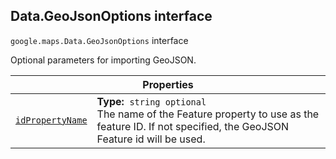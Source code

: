 
<devsite-heading text=" Data.GeoJsonOptions interface" for="Data.GeoJsonOptions" level="h2" link="" toc="" back-to-top=""><h2 id="Data.GeoJsonOptions" is-upgraded="">Data.GeoJsonOptions interface</h2></devsite-heading>
<p>
<code translate="no" dir="ltr"><span itemprop="path">google.maps</span>.<span itemprop="name">Data.GeoJsonOptions</span></code>
interface
</p>
<p>Optional parameters for importing GeoJSON.</p>
<div class="devsite-table-wrapper"><table class="properties responsive" summary="interface Data.GeoJsonOptions - Properties">
<thead>
<tr><th colspan="2">Properties</th>
</tr></thead>
<tbody>
<tr id="Data.GeoJsonOptions.idPropertyName">
<td itemprop="property"><code translate="no" dir="ltr"><a class="secret-link" href="#Data.GeoJsonOptions.idPropertyName"><span>idPropertyName</span></a></code></td>
<td><div><strong>Type:</strong>&nbsp; <code translate="no" dir="ltr">string <span class="optional-type-annotation">optional</span></code></div>
<div class="desc">The name of the Feature property to use as the feature ID. If not specified, the GeoJSON Feature id will be used.</div></td>
</tr>
</tbody>
</table></div>
<script src="replace_links.js"></script>
